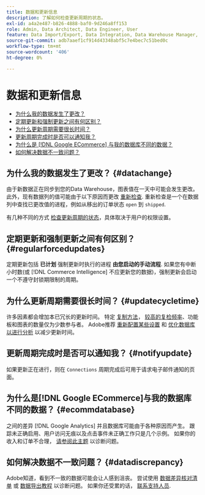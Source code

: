 ```yaml
---
title: 数据和更新信息
description: 了解如何检查更新周期的状态。
exl-id: a4a2e487-b826-4888-baf0-9d246a8ff153
role: Admin, Data Architect, Data Engineer, User
feature: Data Import/Export, Data Integration, Data Warehouse Manager, Commerce Tables
source-git-commit: adb7aaef1cf914d43348abf5c7e4bec7c51bed0c
workflow-type: tm+mt
source-wordcount: '406'
ht-degree: 0%

---
```


# 数据和更新信息

* [为什么我的数据发生了更改？](#datachange)
* [定期更新和强制更新之间有何区别？](#regularforcedupdates)
* [为什么更新周期需要很长时间？](#updatecycletime)
* [更新周期完成时是否可以通知我？](#notifyupdate)
* [为什么是 [!DNL Google ECommerce] 与我的数据库不同的数据？](#ecommdatabase)
* [如何解决数据不一致问题？](#datadiscrepancy)

## 为什么我的数据发生了更改？ {#datachange}

由于新数据正在同步到您的Data Warehouse，图表值在一天中可能会发生更改。 此外，现有数据列的值可能由于以下原因而更改 [重新检查](../data-warehouse-mgr/cfg-data-rechecks.md). 重新检查是一个在数据列中查找已更改值的进程，例如从移出的订单状态 `open` 到 `shipped`.

有几种不同的方式 [检查更新周期的状态](../../best-practices/check-update-cycle.md)，具体取决于用户的权限设置。

## 定期更新和强制更新之间有何区别？ {#regularforcedupdates}

定期更新包括 **已计划** 强制更新时执行的进程 **由您启动的手动流程**. 如果您有中断小时数(或 [!DNL Commerce Intelligence] 不应更新您的数据)，强制更新会启动一个不遵守封锁期限制的周期。

## 为什么更新周期需要很长时间？ {#updatecycletime}

许多因素都会增加本已冗长的更新时间。 特定 [复制方法](../data-warehouse-mgr/cfg-replication-methods.md)， [较高的复检频率](../data-warehouse-mgr/cfg-data-rechecks.md)、功能板和图表的数量仅为少数参与者。 Adobe推荐 [重新配置某些设置](../../best-practices/reduce-update-cycle-time.md) 和 [优化数据库以进行分析](../../best-practices/opt-db-analysis.md) 以减少更新时间。

## 更新周期完成时是否可以通知我？ {#notifyupdate}

如果更新正在进行，则在 `Connections` 周期完成后可用于请求电子邮件通知的页面。

## 为什么是[!DNL Google ECommerce]与我的数据库不同的数据？ {#ecommdatabase}

之间的差异 [!DNL Google Analytics] 并且数据库可能由于各种原因而产生。 跟踪未正确启用、用户访问无痕以及点击事件未正确工作只是几个示例。 如果你的收入和订单不合理， [请参阅此主题](https://experienceleague.adobe.com/docs/commerce-knowledge-base/kb/troubleshooting/miscellaneous/diagnosing-google-ecommerce-revenue-discrepancies.html) 以诊断问题。

## 如何解决数据不一致问题？ {#datadiscrepancy}

Adobe知道，看到不一致的数据可能会让人感到沮丧。 尝试使用 [数据差异核对清单](https://experienceleague.adobe.com/docs/commerce-knowledge-base/kb/troubleshooting/miscellaneous/diagnosing-a-data-discrepancy.html) 或 [数据导出教程](https://experienceleague.adobe.com/docs/commerce-knowledge-base/kb/troubleshooting/miscellaneous/using-data-exports-to-pinpoint-discrepancies.html) 以诊断问题。 如果你还受累的话， [联系支持人员](https://experienceleague.adobe.com/docs/commerce-knowledge-base/kb/troubleshooting/miscellaneous/mbi-service-policies.html).
